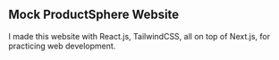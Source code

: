 
## Mock ProductSphere Website
I made this website with React.js, TailwindCSS, all on top of Next.js, for practicing web development. 
